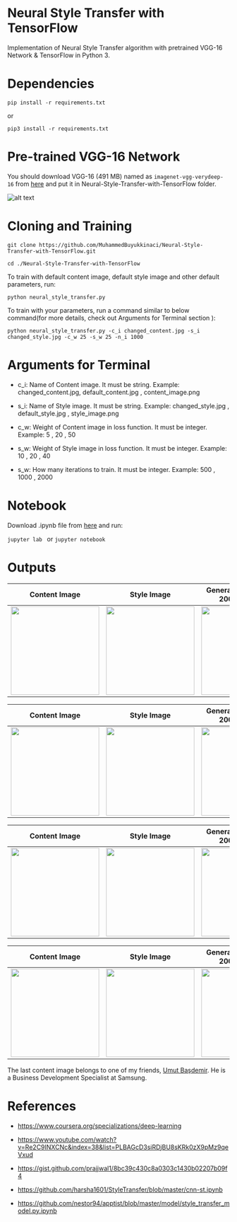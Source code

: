 # Neural Style Transfer with TensorFlow
Implementation of Neural Style Transfer algorithm with pretrained VGG-16 Network & TensorFlow in Python 3.

# Dependencies

```pip install -r requirements.txt```

or

```pip3 install -r requirements.txt```

# Pre-trained VGG-16 Network

You should download VGG-16 (491 MB) named as ```imagenet-vgg-verydeep-16```  from [here](http://www.vlfeat.org/matconvnet/pretrained/#imagenet-ilsvrc-classification) and put it in Neural-Style-Transfer-with-TensorFlow folder.

![alt text](https://github.com/MuhammedBuyukkinaci/Neural-Style-Transfer-with-TensorFlow/blob/master/pictures/vgg16_where.png) 



# Cloning and Training

```git clone https://github.com/MuhammedBuyukkinaci/Neural-Style-Transfer-with-TensorFlow.git```

```cd ./Neural-Style-Transfer-with-TensorFlow```

To train with default content image, default style image and other default parameters, run:

```python neural_style_transfer.py ```

To train with your parameters, run a command similar to below command(for more details, check out Arguments for Terminal section ):

```python neural_style_transfer.py -c_i changed_content.jpg -s_i changed_style.jpg -c_w 25 -s_w 25 -n_i 1000 ```

# Arguments for Terminal
- c_i: Name of Content image. It must be string. Example: changed_content.jpg, default_content.jpg , content_image.png

- s_i: Name of Style image. It must be string. Example: changed_style.jpg , default_style.jpg , style_image.png

- c_w: Weight of Content image in loss function. It must be integer. Example: 5 , 20 , 50

- s_w: Weight of Style image in loss function. It must be integer. Example: 10 , 20 , 40

- s_w: How many iterations to train. It must be integer. Example: 500 , 1000 , 2000
# Notebook

Download .ipynb file from [here](https://github.com/MuhammedBuyukkinaci/My-Jupyter-Files/blob/master/neural_style_transfer.ipynb) and run:

```jupyter lab ``` or ```jupyter notebook ```

# Outputs

Content Image             |  Style Image          |  Generated Image After 2000 iterations      |GIF during 2000 iterations             
:-------------------------:|:-------------------------:|:-------------------------:|:-------------------------:
<img src="https://github.com/MuhammedBuyukkinaci/Neural-Style-Transfer-with-TensorFlow/blob/master/pictures/content_images/content_image.jpg" width="200" height="200">  | <img src="https://github.com/MuhammedBuyukkinaci/Neural-Style-Transfer-with-TensorFlow/blob/master/pictures/style_images/style_image.jpg" width="200" height="200">  | <img src="https://github.com/MuhammedBuyukkinaci/Neural-Style-Transfer-with-TensorFlow/blob/master/pictures/generated_images/generated_image.jpg" width="200" height="200">  | <img src="https://github.com/MuhammedBuyukkinaci/Neural-Style-Transfer-with-TensorFlow/blob/master/pictures/gifs/gif.gif" width="200" height="200">


Content Image             |  Style Image          |  Generated Image After 2000 iterations      |GIF during 2000 iterations             
:-------------------------:|:-------------------------:|:-------------------------:|:-------------------------:
<img src="https://github.com/MuhammedBuyukkinaci/Neural-Style-Transfer-with-TensorFlow/blob/master/pictures/content_images/content_image1.jpg" width="200" height="200">  | <img src="https://github.com/MuhammedBuyukkinaci/Neural-Style-Transfer-with-TensorFlow/blob/master/pictures/style_images/style_image1.jpg" width="200" height="200">  | <img src="https://github.com/MuhammedBuyukkinaci/Neural-Style-Transfer-with-TensorFlow/blob/master/pictures/generated_images/generated_image1.jpg" width="200" height="200">  | <img src="https://github.com/MuhammedBuyukkinaci/Neural-Style-Transfer-with-TensorFlow/blob/master/pictures/gifs/gif1.gif" width="200" height="200">


Content Image             |  Style Image          |  Generated Image After 2000 iterations      |GIF during 2000 iterations             
:-------------------------:|:-------------------------:|:-------------------------:|:-------------------------:
<img src="https://github.com/MuhammedBuyukkinaci/Neural-Style-Transfer-with-TensorFlow/blob/master/pictures/content_images/content_image2.jpg" width="200" height="200">  | <img src="https://github.com/MuhammedBuyukkinaci/Neural-Style-Transfer-with-TensorFlow/blob/master/pictures/style_images/style_image2.jpg" width="200" height="200">  | <img src="https://github.com/MuhammedBuyukkinaci/Neural-Style-Transfer-with-TensorFlow/blob/master/pictures/generated_images/generated_image2.jpg" width="200" height="200">  | <img src="https://github.com/MuhammedBuyukkinaci/Neural-Style-Transfer-with-TensorFlow/blob/master/pictures/gifs/gif2.gif" width="200" height="200">


Content Image             |  Style Image          |  Generated Image After 2000 iterations      |GIF during 2000 iterations             
:-------------------------:|:-------------------------:|:-------------------------:|:-------------------------:
<img src="https://github.com/MuhammedBuyukkinaci/Neural-Style-Transfer-with-TensorFlow/blob/master/pictures/content_images/content_image3.jpg" width="200" height="200">  | <img src="https://github.com/MuhammedBuyukkinaci/Neural-Style-Transfer-with-TensorFlow/blob/master/pictures/style_images/style_image3.jpg" width="200" height="200">  | <img src="https://github.com/MuhammedBuyukkinaci/Neural-Style-Transfer-with-TensorFlow/blob/master/pictures/generated_images/generated_image3.jpg" width="200" height="200">  | <img src="https://github.com/MuhammedBuyukkinaci/Neural-Style-Transfer-with-TensorFlow/blob/master/pictures/gifs/gif3.gif" width="200" height="200">


The last content image belongs to one of my friends, [Umut Başdemir](https://www.linkedin.com/in/umutbasdemir/). He is a Business Development Specialist at Samsung.

# References

- https://www.coursera.org/specializations/deep-learning

- https://www.youtube.com/watch?v=Re2C9INXCNc&index=38&list=PLBAGcD3siRDjBU8sKRk0zX9pMz9qeVxud

- https://gist.github.com/prajjwal1/8bc39c430c8a0303c1430b02207b09f4

- https://github.com/harsha1601/StyleTransfer/blob/master/cnn-st.ipynb

- https://github.com/nestor94/apptist/blob/master/model/style_transfer_model.py.ipynb
